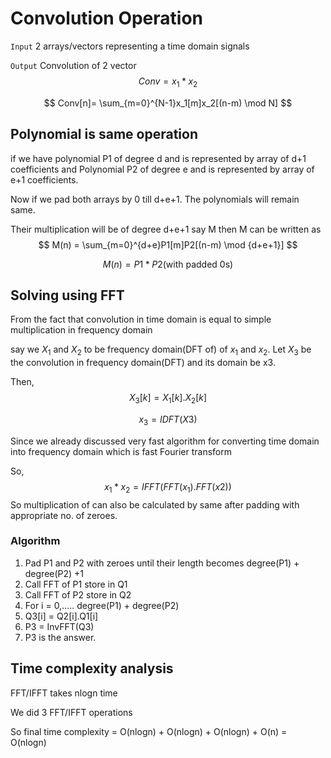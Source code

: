  # Convolution Operation

`Input` 2 arrays/vectors representing a time domain signals

`Output` Convolution of 2 vector
$$
Conv = x_1 * x_2
$$

$$
Conv[n]= \sum_{m=0}^{N-1}x_1[m]x_2[(n-m) \mod N]
$$

## Polynomial is same operation

if we have polynomial P1 of degree d and is represented by array of d+1 coefficients and Polynomial P2 of  degree e and is represented by array of e+1 coefficients.

Now if we pad both arrays by 0 till d+e+1. The polynomials will remain same.

Their multiplication will be of degree d+e+1 say M then M can be written as
$$
M(n) = \sum_{m=0}^{d+e}P1[m]P2[(n-m) \mod {d+e+1}]
$$

$$
M(n) = P1 * P2 (\text {with padded 0s})
$$

## Solving using FFT

From the fact that convolution in time domain is equal to simple multiplication in frequency domain

say we $X_1$ and $X_2$ to be frequency domain(DFT of) of $x_1$ and $x_2$. Let $X_3$ be the convolution in frequency domain(DFT) and its domain be x3.

Then,
$$
X_3[k] =X_1[k].X_2[k]
$$

$$
x_3 = IDFT(X3)
$$



Since we already discussed very fast algorithm for converting time domain into frequency domain which is fast Fourier transform

So,
$$
x_1 * x_2 = IFFT(FFT(x_1).FFT(x2)) 
$$
So multiplication of can also be calculated by same after padding with appropriate no. of zeroes.

### Algorithm

1. Pad P1 and P2 with zeroes until their length becomes degree(P1) + degree(P2) +1
2. Call FFT of P1 store in Q1
3. Call FFT of P2 store in Q2
4.  For i = 0,.....  degree(P1) + degree(P2)
   1. Q3[i] = Q2[i].Q1[i]
5. P3 = InvFFT(Q3)
6. P3 is the answer.

## Time complexity analysis

FFT/IFFT takes nlogn time 

We did 3 FFT/IFFT operations

So final time complexity = O(nlogn) + O(nlogn) + O(nlogn) + O(n) = O(nlogn)

